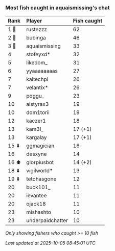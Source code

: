 ### Most fish caught in aquaismissing's chat

| Rank  | Player           | Fish caught |
|:------|:-----------------|:------------|
| 1 🥇  | rustezzz         | 62          |
| 2 🥈  | bubinga          | 46          |
| 3 🥉  | aquaismissing    | 33          |
| 4     | stofeyxd*        | 32          |
| 5     | likedom_         | 31          |
| 6     | yyaaaaaaaas      | 27          |
| 7     | kaitechpl        | 26          |
| 7     | velantix*        | 26          |
| 9     | poggu_           | 23          |
| 10    | aistyrax3        | 19          |
| 10    | dom1torii        | 19          |
| 12    | kaczer1          | 18          |
| 13    | kam3l_           | 17 (+1)     |
| 13    | kargalay         | 17 (+1)     |
| 15 ⬇  | ggmagician       | 16          |
| 16    | desxyne          | 14          |
| 16 ⬆  | glorpiusbot      | 14 (+2)     |
| 18 ⬇  | vigilworld*      | 13          |
| 19 ⬇  | tetohasgone      | 12          |
| 20    | buck101_         | 11          |
| 20    | ievantee         | 11          |
| 20    | ojack18          | 11          |
| 23    | mishashto        | 10          |
| 23    | underpaidchatter | 10          |

_Only showing fishers who caught >= 10 fish_

_Last updated at 2025-10-05 08:45:01 UTC_